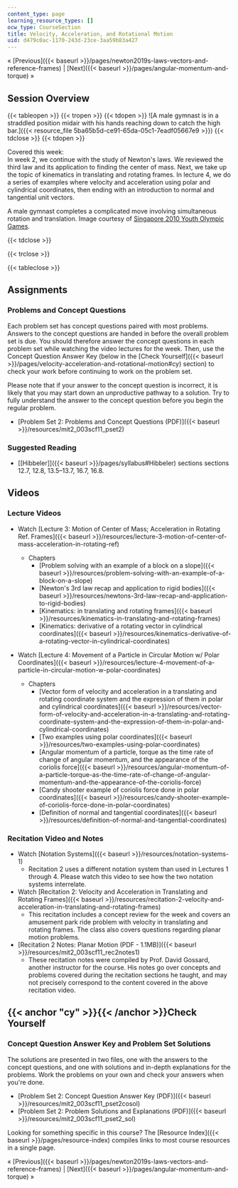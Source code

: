 ```yaml
---
content_type: page
learning_resource_types: []
ocw_type: CourseSection
title: Velocity, Acceleration, and Rotational Motion
uid: d479c0ac-1170-243d-23ce-3aa59b83a427
---
```


« [Previous]({{< baseurl >}}/pages/newton2019s-laws-vectors-and-reference-frames) | [Next]({{< baseurl >}}/pages/angular-momentum-and-torque) »

Session Overview
----------------

{{< tableopen >}}
{{< tropen >}}
{{< tdopen >}}
![A male gymnast is in a straddled position midair with his hands reaching down to catch the high bar.]({{< resource_file 5ba65b5d-ce91-65da-05c1-7eadf05667e9 >}})
{{< tdclose >}}
{{< tdopen >}}


Covered this week:  
In week 2, we continue with the study of Newton's laws. We reviewed the third law and its application to finding the center of mass. Next, we take up the topic of kinematics in translating and rotating frames. In lecture 4, we do a series of examples where velocity and acceleration using polar and cylindrical coordinates, then ending with an introduction to normal and tangential unit vectors.

A male gymnast completes a complicated move involving simultaneous rotation and translation. Image courtesy of [Singapore 2010 Youth Olympic Games](http://www.flickr.com/photos/singapore2010/4916726882/).


{{< tdclose >}}

{{< trclose >}}

{{< tableclose >}}

Assignments
-----------

### Problems and Concept Questions

Each problem set has concept questions paired with most problems. Answers to the concept questions are handed in before the overall problem set is due. You should therefore answer the concept questions in each problem set while watching the video lectures for the week. Then, use the Concept Question Answer Key (below in the [Check Yourself]({{< baseurl >}}/pages/velocity-acceleration-and-rotational-motion#cy) section) to check your work before continuing to work on the problem set.

Please note that if your answer to the concept question is incorrect, it is likely that you may start down an unproductive pathway to a solution. Try to fully understand the answer to the concept question before you begin the regular problem.

*   [Problem Set 2: Problems and Concept Questions (PDF)]({{< baseurl >}}/resources/mit2_003scf11_pset2)

### Suggested Reading

*   [\[Hibbeler\]]({{< baseurl >}}/pages/syllabus#Hibbeler) sections sections 12.7, 12.8, 13.5–13.7, 16.7, 16.8.

Videos
------

### Lecture Videos

*   Watch [Lecture 3: Motion of Center of Mass; Acceleration in Rotating Ref. Frames]({{< baseurl >}}/resources/lecture-3-motion-of-center-of-mass-acceleration-in-rotating-ref)
    *   Chapters
        *   [Problem solving with an example of a block on a slope]({{< baseurl >}}/resources/problem-solving-with-an-example-of-a-block-on-a-slope)
        *   [Newton's 3rd law recap and application to rigid bodies]({{< baseurl >}}/resources/newtons-3rd-law-recap-and-application-to-rigid-bodies)
        *   [Kinematics: in translating and rotating frames]({{< baseurl >}}/resources/kinematics-in-translating-and-rotating-frames)
        *   [Kinematics: derivative of a rotating vector in cylindrical coordinates]({{< baseurl >}}/resources/kinematics-derivative-of-a-rotating-vector-in-cylindrical-coordinates)

*   Watch [Lecture 4: Movement of a Particle in Circular Motion w/ Polar Coordinates]({{< baseurl >}}/resources/lecture-4-movement-of-a-particle-in-circular-motion-w-polar-coordinates)
    *   Chapters
        *   [Vector form of velocity and acceleration in a translating and rotating coordinate system and the expression of them in polar and cylindrical coordinates]({{< baseurl >}}/resources/vector-form-of-velocity-and-acceleration-in-a-translating-and-rotating-coordinate-system-and-the-expression-of-them-in-polar-and-cylindrical-coordinates)
        *   [Two examples using polar coordinates]({{< baseurl >}}/resources/two-examples-using-polar-coordinates)
        *   [Angular momentum of a particle, torque as the time rate of change of angular momentum, and the appearance of the coriolis force]({{< baseurl >}}/resources/angular-momentum-of-a-particle-torque-as-the-time-rate-of-change-of-angular-momentum-and-the-appearance-of-the-coriolis-force)
        *   [Candy shooter example of coriolis force done in polar coordinates]({{< baseurl >}}/resources/candy-shooter-example-of-coriolis-force-done-in-polar-coordinates)
        *   [Definition of normal and tangential coordinates]({{< baseurl >}}/resources/definition-of-normal-and-tangential-coordinates)

### Recitation Video and Notes

*   Watch [Notation Systems]({{< baseurl >}}/resources/notation-systems-1)
    *   Recitation 2 uses a different notation system than used in Lectures 1 through 4. Please watch this video to see how the two notation systems interrelate.
*   Watch [Recitation 2: Velocity and Acceleration in Translating and Rotating Frames]({{< baseurl >}}/resources/recitation-2-velocity-and-acceleration-in-translating-and-rotating-frames)
    *   This recitation includes a concept review for the week and covers an amusement park ride problem with velocity in translating and rotating frames. The class also covers questions regarding planar motion problems.
*   [Recitation 2 Notes: Planar Motion (PDF - 1.1MB)]({{< baseurl >}}/resources/mit2_003scf11_rec2notes1)
    *   These recitation notes were compiled by Prof. David Gossard, another instructor for the course. His notes go over concepts and problems covered during the recitation sections he taught, and may not precisely correspond to the content covered in the above recitation video.

{{< anchor "cy" >}}{{< /anchor >}}Check Yourself
------------------------------------------------

### Concept Question Answer Key and Problem Set Solutions

The solutions are presented in two files, one with the answers to the concept questions, and one with solutions and in-depth explanations for the problems. Work the problems on your own and check your answers when you're done.

*   [Problem Set 2: Concept Question Answer Key (PDF)]({{< baseurl >}}/resources/mit2_003scf11_pset2cosol)
*   [Problem Set 2: Problem Solutions and Explanations (PDF)]({{< baseurl >}}/resources/mit2_003scf11_pset2_sol)

Looking for something specific in this course? The [Resource Index]({{< baseurl >}}/pages/resource-index) compiles links to most course resources in a single page.

« [Previous]({{< baseurl >}}/pages/newton2019s-laws-vectors-and-reference-frames) | [Next]({{< baseurl >}}/pages/angular-momentum-and-torque) »